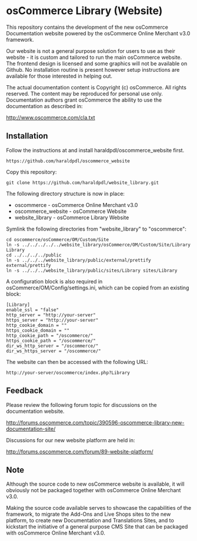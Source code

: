 osCommerce Library (Website)
============================

This repository contains the development of the new osCommerce Documentation
website powered by the osCommerce Online Merchant v3.0 framework.

Our website is not a general purpose solution for users to use as their
website - it is custom and tailored to run the main osCommerce website. The
frontend design is licensed and some graphics will not be available on Github.
No installation routine is present however setup instructions are available for
those interested in helping out.

The actual documentation content is Copyright (c) osCommerce. All rights
reserved. The content may be reproduced for personal use only. Documentation
authors grant osCommerce the ability to use the documentation as described in:

http://www.oscommerce.com/cla.txt

Installation
------------

Follow the instructions at and install haraldpdl/oscommerce_website first.

    https://github.com/haraldpdl/oscommerce_website

Copy this repository:

    git clone https://github.com/haraldpdl/website_library.git

The following directory structure is now in place:

* oscommerce - osCommerce Online Merchant v3.0
* oscommerce_website - osCommerce Website
* website_library - osCommerce Library Website

Symlink the following directories from "website_library" to "oscommerce":

    cd oscommerce/osCommerce/OM/Custom/Site
    ln -s ../../../../../website_library/osCommerce/OM/Custom/Site/Library Library
    cd ../../../../public
    ln -s ../../../website_library/public/external/prettify external/prettify
    ln -s ../../../website_library/public/sites/Library sites/Library

A configuration block is also required in osCommerce/OM/Config/settings.ini,
which can be copied from an existing block:

    [Library]
    enable_ssl = "false"
    http_server = "http://your-server"
    https_server = "http://your-server"
    http_cookie_domain = ""
    https_cookie_domain = ""
    http_cookie_path = "/oscommerce/"
    https_cookie_path = "/oscommerce/"
    dir_ws_http_server = "/oscommerce/"
    dir_ws_https_server = "/oscommerce/"

The website can then be accessed with the following URL:

    http://your-server/oscommerce/index.php?Library

Feedback
---------

Please review the following forum topic for discussions on the documentation
website.

http://forums.oscommerce.com/topic/390596-oscommerce-library-new-documentation-site/

Discussions for our new website platform are held in:

http://forums.oscommerce.com/forum/89-website-platform/

Note
----

Although the source code to new osCommerce website is available, it will
obviously not be packaged together with osCommerce Online Merchant v3.0.

Making the source code available serves to showcase the capabilities of the
framework, to migrate the Add-Ons and Live Shops sites to the new platform,
to create new Documentation and Translations Sites, and to kickstart the
initiative of a general purpose CMS Site that can be packaged with
osCommerce Online Merchant v3.0.
